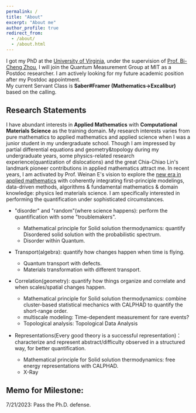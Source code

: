 ```yaml
---
permalink: /
title: "About"
excerpt: "About me"
author_profile: true
redirect_from: 
  - /about/
  - /about.html
---
```


I got my PhD at the [University of Virginia](http://www.virginia.edu/), under the supervision of [Prof. Bi-Cheng Zhou](https://engineering.virginia.edu/zhou-group), I will join the Quantum Measurement Group at MIT as a Postdoc researcher. I am actively looking for my future academic position after my Postdoc appointment.  
My current Servant Class is **Saber#Framer (Mathematics->Excalibur)** based on the calling.

Research Statements
---
I have abundant interests in **Applied Mathematics** with **Computational Materials Science** as the training domain. My research interests varies from pure mathematics to applied mathematics and applied science when I was a junior student in my undergraduate school. Though I am impressed by partial differential equations and geometry&topology during my undergraduate years, some physics-related research experience(quantization of dislocations) and the great Chia-Chiao Lin's landmark pioneer contributions in applied mathematics attract me. In recent years, I am activated by Prof. Weinan E's vision to explore the [new era in applied mathematics](https://www.ams.org/notices/202104/rnoti-p565.pdf) with coherently integrating first-principle modelings, data-driven methods, algorithms & fundamental mathematics & domain knowledge: physics led materials science. I am specifically interested in performing the quantification under sophisticated circumstances.



* "disorder" and "random"(where science happens): perform the quantification with some "troublemakers".
  * Mathematical principle for Solid solution thermodynamics: quantify Disordered solid solution with the probabilistic spectrum.
  * Disorder within Quantum.

* Transport(algebra): quantify how changes happen when time is flying.
  * Quantum transport with defects.
  * Materials transformation with different transport.

* Correlation(geometry): quantify how things organize and correlate and when scales/spatial changes happen.
  * Mathematical principle for Solid solution thermodynamics: combine cluster-based statistical mechanics with CALPHAD to quantify the short-range order.
  * multiscale modeling: Time-dependent measurement for rare events?
  * Topological analysis: Topological Data Analysis

* Representations(Every good theory is a successful representation)： characterize and represent abstract/difficulty observed in a structured way, for better quantification.
  * Mathematical principle for Solid solution thermodynamics: free energy representations with CALPHAD.
  * X-Ray




Memo for Milestone:
---
7/21/2023: Pass the Ph.D. defense.




